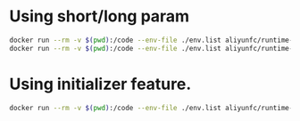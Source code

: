 # Using short/long param

```bash
docker run --rm -v $(pwd):/code --env-file ./env.list aliyunfc/runtime-nodejs10:1.9.7 --handler "index.handler"
docker run --rm -v $(pwd):/code --env-file ./env.list aliyunfc/runtime-nodejs10:1.9.7 --handler "index.handler" --event '{"key" : "value"}'
```

# Using initializer feature.

```bash
docker run --rm -v $(pwd):/code --env-file ./env.list aliyunfc/runtime-nodejs10:1.9.7 --initializer "index.initializer" --handler "index.handler" --event '{"key" : "value"}'
```
